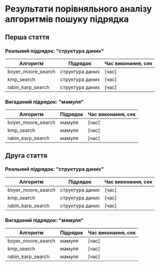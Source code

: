 # Результати порівняльного аналізу алгоритмів пошуку підрядка

## Перша стаття

### Реальний підрядок: "структура даних"

| Алгоритм           | Підрядок        | Час виконання, сек |
| ------------------ | --------------- | ------------------ |
| boyer_moore_search | структура даних | [час]              |
| kmp_search         | структура даних | [час]              |
| rabin_karp_search  | структура даних | [час]              |

### Вигаданий підрядок: "мамуля"

| Алгоритм           | Підрядок | Час виконання, сек |
| ------------------ | -------- | ------------------ |
| boyer_moore_search | мамуля   | [час]              |
| kmp_search         | мамуля   | [час]              |
| rabin_karp_search  | мамуля   | [час]              |

## Друга стаття

### Реальний підрядок: "структура даних"

| Алгоритм           | Підрядок        | Час виконання, сек |
| ------------------ | --------------- | ------------------ |
| boyer_moore_search | структура даних | [час]              |
| kmp_search         | структура даних | [час]              |
| rabin_karp_search  | структура даних | [час]              |

### Вигаданий підрядок: "мамуля"

| Алгоритм           | Підрядок | Час виконання, сек |
| ------------------ | -------- | ------------------ |
| boyer_moore_search | мамуля   | [час]              |
| kmp_search         | мамуля   | [час]              |
| rabin_karp_search  | мамуля   | [час]              |
